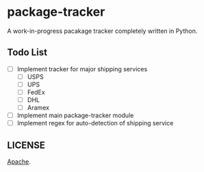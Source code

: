# package-tracker

A work-in-progress pacakage tracker completely written in Python.

## Todo List
- [ ] Implement tracker for major shipping services
    - [ ] USPS
    - [ ] UPS
    - [ ] FedEx
    - [ ] DHL
    - [ ] Aramex
- [ ] Implement main package-tracker module
- [ ] Implement regex for auto-detection of shipping service

## LICENSE
[Apache](LICENSE).
